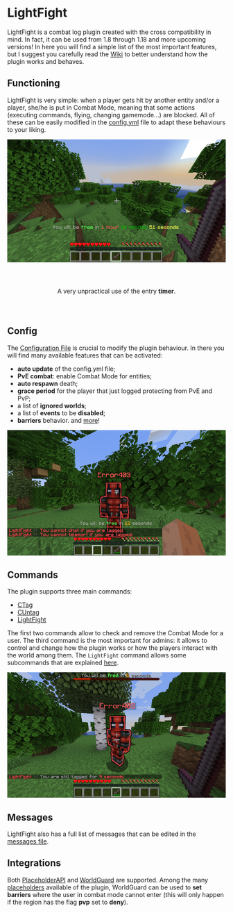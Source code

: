 # LightFight

LightFight is a combat log plugin created with the cross compatibility in mind. In fact, it can be used from 1.8 through 1.18 and more upcoming versions! In here you will find a simple list of the most important features, but I suggest you carefully read the [Wiki](https://github.com/Fulminazzo/LightFight/wiki) to better understand how the plugin works and behaves.

## Functioning

LightFight is very simple: when a player gets hit by another entity and/or a player, she/he is put in Combat Mode, meaning that some actions (executing commands, flying, changing gamemode...) are blocked. All of these can be easily modified in the [config.yml](https://github.com/Fulminazzo/LightFight/wiki/Configuration) file to adapt these behaviours to your liking.

<div align="center">
    <img src="https://github.com/Fulminazzo/LightFight/blob/main/images/timer.png" alt="Timer Preview">
  <p style="line-height: 100px">A very unpractical use of the entry <b>timer</b>.</p>
</div>

## Config

The [Configuration File](https://github.com/Fulminazzo/LightFight/tree/main/config.yml) is crucial to modify the plugin behaviour. In there you will find many available features that can be activated:
- **auto update** of the config.yml file;
- **PvE combat**: enable Combat Mode for entities;
- **auto respawn** death;
- **grace period** for the player that just logged protecting from PvE and PvP;
- a list of **ignored worlds**;
- a list of **events** to be **disabled**;
- **barriers** behavior.
and [more](https://github.com/Fulminazzo/LightFight/wiki/Configuration)!

<p align="center">
    <img src="https://github.com/Fulminazzo/LightFight/blob/main/images/enable.png" alt="Enable Preview">
</p>

## Commands

The plugin supports three main commands:
- [CTag](https://github.com/Fulminazzo/LightFight/wiki/Commands#ctag)
- [CUntag](https://github.com/Fulminazzo/LightFight/wiki/Commands#cuntag)
- [LightFight](https://github.com/Fulminazzo/LightFight/wiki/Commands#lightfight)

The first two commands allow to check and remove the Combat Mode for a user. The third command is the most important for admins: it allows to control and change how the plugin works or how the players interact with the world among them. The  ```LightFight```  command allows some subcommands that are explained [here](https://github.com/Fulminazzo/LightFight/wiki/Commands#lightfight).

<p align="center">
    <img src="https://github.com/Fulminazzo/LightFight/blob/main/images/ctag.png" alt="CTag Preview">
</p>

## Messages

LightFight also has a full list of messages that can be edited in the [messages file](https://github.com/Fulminazzo/LightFight/tree/main/messages.yml).

## Integrations

Both [PlaceholderAPI](https://github.com/PlaceholderAPI/PlaceholderAPI) and [WorldGuard](https://enginehub.org/worldguard) are supported. Among the many [placeholders](https://github.com/Fulminazzo/LightFight/wiki/Placeholders) available of the plugin, WorldGuard can be used to **set barriers** where the user in combat mode cannot enter (this will only happen if the region has the flag **pvp** set to **deny**).
